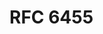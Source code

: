 # **RFC 6455**

<!-- 
   This wire format for the data transfer part is described by the ABNF
   [RFC5234] given in detail in this section.  (Note that, unlike in
   other sections of this document, the ABNF in this section is
   operating on groups of bits.  The length of each group of bits is
   indicated in a comment.  When encoded on the wire, the most
   significant bit is the leftmost in the ABNF).  A high-level overview
   of the framing is given in the following figure.  In a case of
   conflict between the figure below and the ABNF specified later in
   this section, the figure is authoritative.

      0                   1                   2                   3
      0 1 2 3 4 5 6 7 8 9 0 1 2 3 4 5 6 7 8 9 0 1 2 3 4 5 6 7 8 9 0 1
     +-+-+-+-+-------+-+-------------+-------------------------------+
     |F|R|R|R| opcode|M| Payload len |    Extended payload length    |
     |I|S|S|S|  (4)  |A|     (7)     |             (16/64)           |
     |N|V|V|V|       |S|             |   (if payload len==126/127)   |
     | |1|2|3|       |K|             |                               |
     +-+-+-+-+-------+-+-------------+ - - - - - - - - - - - - - - - +
     |     Extended payload length continued, if payload len == 127  |
     + - - - - - - - - - - - - - - - +-------------------------------+
     |                               |Masking-key, if MASK set to 1  |
     +-------------------------------+-------------------------------+
     | Masking-key (continued)       |          Payload Data         |
     +-------------------------------- - - - - - - - - - - - - - - - +
     :                     Payload Data continued ...                :
     + - - - - - - - - - - - - - - - - - - - - - - - - - - - - - - - +
     |                     Payload Data continued ...                |
     +---------------------------------------------------------------+

   FIN:  1 bit

      Indicates that this is the final fragment in a message.  The first
      fragment MAY also be the final fragment.

   RSV1, RSV2, RSV3:  1 bit each

      MUST be 0 unless an extension is negotiated that defines meanings
      for non-zero values.  If a nonzero value is received and none of
      the negotiated extensions defines the meaning of such a nonzero
      value, the receiving endpoint MUST _Fail the WebSocket
      Connection_.




Fette & Melnikov             Standards Track                   [Page 28]

RFC 6455                 The WebSocket Protocol            December 2011


   Opcode:  4 bits

      Defines the interpretation of the "Payload data".  If an unknown
      opcode is received, the receiving endpoint MUST _Fail the
      WebSocket Connection_.  The following values are defined.

      *  %x0 denotes a continuation frame

      *  %x1 denotes a text frame

      *  %x2 denotes a binary frame

      *  %x3-7 are reserved for further non-control frames

      *  %x8 denotes a connection close

      *  %x9 denotes a ping

      *  %xA denotes a pong

      *  %xB-F are reserved for further control frames

   Mask:  1 bit

      Defines whether the "Payload data" is masked.  If set to 1, a
      masking key is present in masking-key, and this is used to unmask
      the "Payload data" as per Section 5.3.  All frames sent from
      client to server have this bit set to 1.

   Payload length:  7 bits, 7+16 bits, or 7+64 bits

      The length of the "Payload data", in bytes: if 0-125, that is the
      payload length.  If 126, the following 2 bytes interpreted as a
      16-bit unsigned integer are the payload length.  If 127, the
      following 8 bytes interpreted as a 64-bit unsigned integer (the
      most significant bit MUST be 0) are the payload length.  Multibyte
      length quantities are expressed in network byte order.  Note that
      in all cases, the minimal number of bytes MUST be used to encode
      the length, for example, the length of a 124-byte-long string
      can't be encoded as the sequence 126, 0, 124.  The payload length
      is the length of the "Extension data" + the length of the
      "Application data".  The length of the "Extension data" may be
      zero, in which case the payload length is the length of the
      "Application data".


   Masking-key:  0 or 4 bytes

      All frames sent from the client to the server are masked by a
      32-bit value that is contained within the frame.  This field is
      present if the mask bit is set to 1 and is absent if the mask bit
      is set to 0.  See Section 5.3 for further information on client-
      to-server masking.

   Payload data:  (x+y) bytes

      The "Payload data" is defined as "Extension data" concatenated
      with "Application data".

   Extension data:  x bytes

      The "Extension data" is 0 bytes unless an extension has been
      negotiated.  Any extension MUST specify the length of the
      "Extension data", or how that length may be calculated, and how
      the extension use MUST be negotiated during the opening handshake.
      If present, the "Extension data" is included in the total payload
      length.

   Application data:  y bytes

      Arbitrary "Application data", taking up the remainder of the frame
      after any "Extension data".  The length of the "Application data"
      is equal to the payload length minus the length of the "Extension
      data". -->